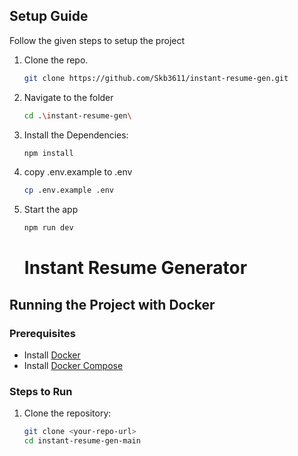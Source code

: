## Setup Guide

Follow the given steps to setup the project

1. Clone the repo.
    ```bash
    git clone https://github.com/Skb3611/instant-resume-gen.git
    ```
2. Navigate to the folder
    ```bash
    cd .\instant-resume-gen\
    ```    

2. Install the Dependencies:

    ```bash
    npm install
    ```

3. copy .env.example to .env
    ```bash
    cp .env.example .env
    ```
4. Start the app
    ```bash
    npm run dev
    ```

    # Instant Resume Generator

## Running the Project with Docker

### Prerequisites
- Install [Docker](https://www.docker.com/get-started)
- Install [Docker Compose](https://docs.docker.com/compose/install/)

### Steps to Run
1. Clone the repository:
   ```sh
   git clone <your-repo-url>
   cd instant-resume-gen-main

